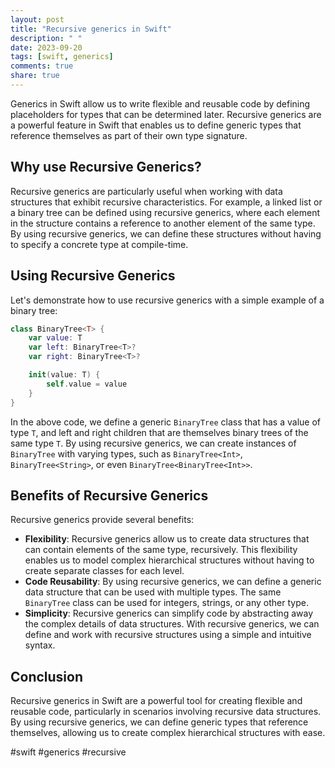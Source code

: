 ```yaml
---
layout: post
title: "Recursive generics in Swift"
description: " "
date: 2023-09-20
tags: [swift, generics]
comments: true
share: true
---
```


Generics in Swift allow us to write flexible and reusable code by defining placeholders for types that can be determined later. Recursive generics are a powerful feature in Swift that enables us to define generic types that reference themselves as part of their own type signature.

## Why use Recursive Generics?

Recursive generics are particularly useful when working with data structures that exhibit recursive characteristics. For example, a linked list or a binary tree can be defined using recursive generics, where each element in the structure contains a reference to another element of the same type. By using recursive generics, we can define these structures without having to specify a concrete type at compile-time.

## Using Recursive Generics

Let's demonstrate how to use recursive generics with a simple example of a binary tree:

```swift
class BinaryTree<T> {
    var value: T
    var left: BinaryTree<T>?
    var right: BinaryTree<T>?

    init(value: T) {
        self.value = value
    }
}
```

In the above code, we define a generic `BinaryTree` class that has a value of type `T`, and left and right children that are themselves binary trees of the same type `T`. By using recursive generics, we can create instances of `BinaryTree` with varying types, such as `BinaryTree<Int>`, `BinaryTree<String>`, or even `BinaryTree<BinaryTree<Int>>`.

## Benefits of Recursive Generics

Recursive generics provide several benefits:

- **Flexibility**: Recursive generics allow us to create data structures that can contain elements of the same type, recursively. This flexibility enables us to model complex hierarchical structures without having to create separate classes for each level.
- **Code Reusability**: By using recursive generics, we can define a generic data structure that can be used with multiple types. The same `BinaryTree` class can be used for integers, strings, or any other type.
- **Simplicity**: Recursive generics can simplify code by abstracting away the complex details of data structures. With recursive generics, we can define and work with recursive structures using a simple and intuitive syntax.

## Conclusion

Recursive generics in Swift are a powerful tool for creating flexible and reusable code, particularly in scenarios involving recursive data structures. By using recursive generics, we can define generic types that reference themselves, allowing us to create complex hierarchical structures with ease.

#swift #generics #recursive